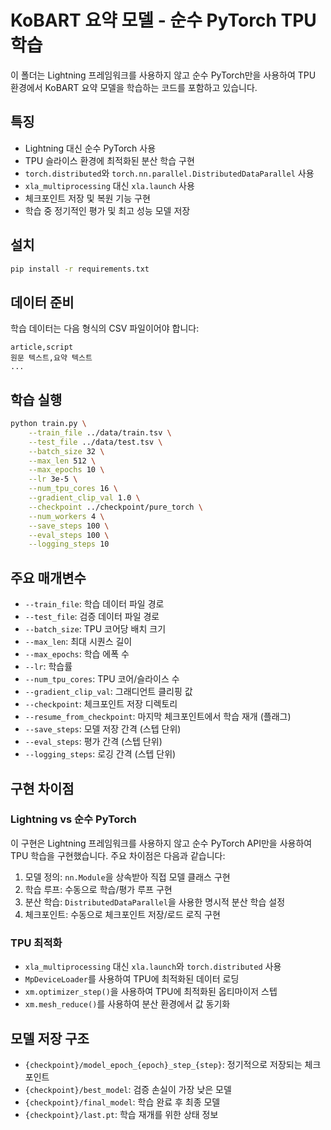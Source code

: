 # KoBART 요약 모델 - 순수 PyTorch TPU 학습

이 폴더는 Lightning 프레임워크를 사용하지 않고 순수 PyTorch만을 사용하여 TPU 환경에서 KoBART 요약 모델을 학습하는 코드를 포함하고 있습니다.

## 특징

- Lightning 대신 순수 PyTorch 사용
- TPU 슬라이스 환경에 최적화된 분산 학습 구현
- `torch.distributed`와 `torch.nn.parallel.DistributedDataParallel` 사용
- `xla_multiprocessing` 대신 `xla.launch` 사용
- 체크포인트 저장 및 복원 기능 구현
- 학습 중 정기적인 평가 및 최고 성능 모델 저장

## 설치

```bash
pip install -r requirements.txt
```

## 데이터 준비

학습 데이터는 다음 형식의 CSV 파일이어야 합니다:

```
article,script
원문 텍스트,요약 텍스트
...
```

## 학습 실행

```bash
python train.py \
    --train_file ../data/train.tsv \
    --test_file ../data/test.tsv \
    --batch_size 32 \
    --max_len 512 \
    --max_epochs 10 \
    --lr 3e-5 \
    --num_tpu_cores 16 \
    --gradient_clip_val 1.0 \
    --checkpoint ../checkpoint/pure_torch \
    --num_workers 4 \
    --save_steps 100 \
    --eval_steps 100 \
    --logging_steps 10
```

## 주요 매개변수

- `--train_file`: 학습 데이터 파일 경로
- `--test_file`: 검증 데이터 파일 경로
- `--batch_size`: TPU 코어당 배치 크기
- `--max_len`: 최대 시퀀스 길이
- `--max_epochs`: 학습 에폭 수
- `--lr`: 학습률
- `--num_tpu_cores`: TPU 코어/슬라이스 수
- `--gradient_clip_val`: 그래디언트 클리핑 값
- `--checkpoint`: 체크포인트 저장 디렉토리
- `--resume_from_checkpoint`: 마지막 체크포인트에서 학습 재개 (플래그)
- `--save_steps`: 모델 저장 간격 (스텝 단위)
- `--eval_steps`: 평가 간격 (스텝 단위)
- `--logging_steps`: 로깅 간격 (스텝 단위)

## 구현 차이점

### Lightning vs 순수 PyTorch

이 구현은 Lightning 프레임워크를 사용하지 않고 순수 PyTorch API만을 사용하여 TPU 학습을 구현했습니다. 주요 차이점은 다음과 같습니다:

1. 모델 정의: `nn.Module`을 상속받아 직접 모델 클래스 구현
2. 학습 루프: 수동으로 학습/평가 루프 구현
3. 분산 학습: `DistributedDataParallel`을 사용한 명시적 분산 학습 설정
4. 체크포인트: 수동으로 체크포인트 저장/로드 로직 구현

### TPU 최적화

- `xla_multiprocessing` 대신 `xla.launch`와 `torch.distributed` 사용
- `MpDeviceLoader`를 사용하여 TPU에 최적화된 데이터 로딩
- `xm.optimizer_step()`을 사용하여 TPU에 최적화된 옵티마이저 스텝
- `xm.mesh_reduce()`를 사용하여 분산 환경에서 값 동기화

## 모델 저장 구조

- `{checkpoint}/model_epoch_{epoch}_step_{step}`: 정기적으로 저장되는 체크포인트
- `{checkpoint}/best_model`: 검증 손실이 가장 낮은 모델
- `{checkpoint}/final_model`: 학습 완료 후 최종 모델
- `{checkpoint}/last.pt`: 학습 재개를 위한 상태 정보